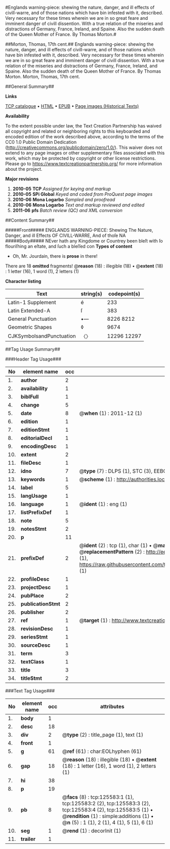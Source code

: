 #Englands warning-piece: shewing the nature, danger, and ill effects of civill-warre, and of those nations which have bin infested with it, described. Very necessary for these times wherein we are in so great feare and imminent danger of civill dissention. With a true relation of the miseries and distractions of Germany, France, Ireland, and Spaine. Also the sudden death of the Queen Mother of France. By Thomas Morton.#

##Morton, Thomas, 17th cent.##
Englands warning-piece: shewing the nature, danger, and ill effects of civill-warre, and of those nations which have bin infested with it, described. Very necessary for these times wherein we are in so great feare and imminent danger of civill dissention. With a true relation of the miseries and distractions of Germany, France, Ireland, and Spaine. Also the sudden death of the Queen Mother of France. By Thomas Morton.
Morton, Thomas, 17th cent.

##General Summary##

**Links**

[TCP catalogue](http://www.ota.ox.ac.uk/tcp/)  • 
[HTML](http://tei.it.ox.ac.uk/tcp/Texts-HTML/free/A89/A89338.html)  • 
[EPUB](http://tei.it.ox.ac.uk/tcp/Texts-EPUB/free/A89/A89338.epub) • 
[Page images (Historical Texts)](https://historicaltexts.jisc.ac.uk/eebo-99873127e)

**Availability**

To the extent possible under law, the Text Creation Partnership has waived all copyright and related or neighboring rights to this keyboarded and encoded edition of the work described above, according to the terms of the CC0 1.0 Public Domain Dedication (http://creativecommons.org/publicdomain/zero/1.0/). This waiver does not extend to any page images or other supplementary files associated with this work, which may be protected by copyright or other license restrictions. Please go to https://www.textcreationpartnership.org/ for more information about the project.

**Major revisions**

1. __2010-05__ __TCP__ *Assigned for keying and markup*
1. __2010-05__ __SPi Global__ *Keyed and coded from ProQuest page images*
1. __2010-06__ __Mona Logarbo__ *Sampled and proofread*
1. __2010-06__ __Mona Logarbo__ *Text and markup reviewed and edited*
1. __2011-06__ __pfs__ *Batch review (QC) and XML conversion*

##Content Summary##

#####Front#####
ENGLANDS WARNING-PIECE: Shewing The Nature, Danger, and ill Effects OF CIVILL-WARRE, And of thoſe NA
#####Body#####
NEver hath any Kingdome or Countrey been bleſt with ſo flouriſhing an eſtate, and ſuch a bleſſed con
**Types of content**

  * Oh, Mr. Jourdain, there is **prose** in there!

There are 18 **omitted** fragments! 
 @__reason__ (18) : illegible (18)  •  @__extent__ (18) : 1 letter (16), 1 word (1), 2 letters (1)

**Character listing**


|Text|string(s)|codepoint(s)|
|---|---|---|
|Latin-1 Supplement|é|233|
|Latin Extended-A|ſ|383|
|General Punctuation|•—|8226 8212|
|Geometric Shapes|◊|9674|
|CJKSymbolsandPunctuation|〈〉|12296 12297|

##Tag Usage Summary##

###Header Tag Usage###

|No|element name|occ|attributes|
|---|---|---|---|
|1.|__author__|2||
|2.|__availability__|1||
|3.|__biblFull__|1||
|4.|__change__|5||
|5.|__date__|8| @__when__ (1) : 2011-12 (1)|
|6.|__edition__|1||
|7.|__editionStmt__|1||
|8.|__editorialDecl__|1||
|9.|__encodingDesc__|1||
|10.|__extent__|2||
|11.|__fileDesc__|1||
|12.|__idno__|7| @__type__ (7) : DLPS (1), STC (3), EEBO-CITATION (1), PROQUEST (1), VID (1)|
|13.|__keywords__|1| @__scheme__ (1) : http://authorities.loc.gov/ (1)|
|14.|__label__|5||
|15.|__langUsage__|1||
|16.|__language__|1| @__ident__ (1) : eng (1)|
|17.|__listPrefixDef__|1||
|18.|__note__|5||
|19.|__notesStmt__|2||
|20.|__p__|11||
|21.|__prefixDef__|2| @__ident__ (2) : tcp (1), char (1)  •  @__matchPattern__ (2) : ([0-9\-]+):([0-9IVX]+) (1), (.+) (1)  •  @__replacementPattern__ (2) : http://eebo.chadwyck.com/downloadtiff?vid=$1&page=$2 (1), https://raw.githubusercontent.com/textcreationpartnership/Texts/master/tcpchars.xml#$1 (1)|
|22.|__profileDesc__|1||
|23.|__projectDesc__|1||
|24.|__pubPlace__|2||
|25.|__publicationStmt__|2||
|26.|__publisher__|2||
|27.|__ref__|1| @__target__ (1) : http://www.textcreationpartnership.org/docs/. (1)|
|28.|__revisionDesc__|1||
|29.|__seriesStmt__|1||
|30.|__sourceDesc__|1||
|31.|__term__|3||
|32.|__textClass__|1||
|33.|__title__|3||
|34.|__titleStmt__|2||


###Text Tag Usage###

|No|element name|occ|attributes|
|---|---|---|---|
|1.|__body__|1||
|2.|__desc__|18||
|3.|__div__|2| @__type__ (2) : title_page (1), text (1)|
|4.|__front__|1||
|5.|__g__|61| @__ref__ (61) : char:EOLhyphen (61)|
|6.|__gap__|18| @__reason__ (18) : illegible (18)  •  @__extent__ (18) : 1 letter (16), 1 word (1), 2 letters (1)|
|7.|__hi__|38||
|8.|__p__|19||
|9.|__pb__|8| @__facs__ (8) : tcp:125583:1 (1), tcp:125583:2 (2), tcp:125583:3 (2), tcp:125583:4 (2), tcp:125583:5 (1)  •  @__rendition__ (1) : simple:additions (1)  •  @__n__ (5) : 1 (1), 2 (1), 4 (1), 5 (1), 6 (1)|
|10.|__seg__|1| @__rend__ (1) : decorInit (1)|
|11.|__trailer__|1||
